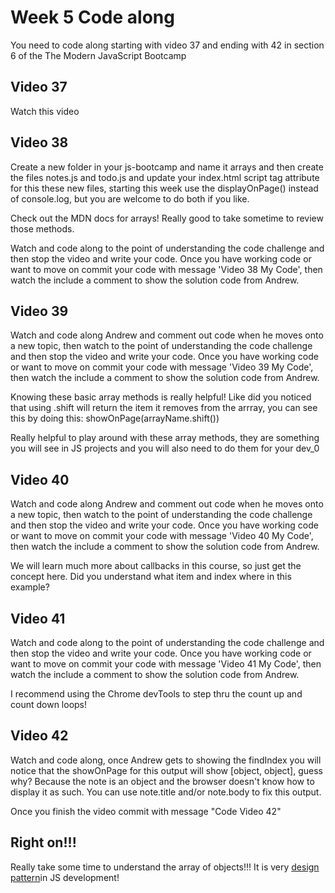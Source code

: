 # Week 5 Code along
You need to code along starting with video 37 and ending with 42 in section 6 of the The Modern JavaScript Bootcamp

## Video 37
Watch this video

## Video 38
Create a new folder in your js-bootcamp and name it arrays and then create the files notes.js and todo.js and update your index.html script tag attribute for this these new files, starting this week use the displayOnPage() instead of console.log, but you are welcome to do both if you like. 

Check out the MDN docs for arrays!  Really good to take sometime to review those methods.

Watch and code along to the point of understanding the code challenge and then stop the video and write your code.  Once you have working code or want to move on commit your code with message 'Video 38 My Code', then watch the include a comment to show the solution code from Andrew.

## Video 39

Watch and code along Andrew and comment out code when he moves onto a new topic, then watch to the point of understanding the code challenge and then stop the video and write your code.  Once you have working code or want to move on commit your code with message 'Video 39 My Code', then watch the include a comment to show the solution code from Andrew.

Knowing these basic array methods is really helpful!  Like did you noticed that using .shift will return the item it removes from the arrray, you can see this by doing this:
showOnPage(arrayName.shift())

Really helpful to play around with these array methods, they are something you will see in JS projects and you will also need to do them for your dev_0 

## Video 40

Watch and code along Andrew and comment out code when he moves onto a new topic, then watch to the point of understanding the code challenge and then stop the video and write your code.  Once you have working code or want to move on commit your code with message 'Video 40 My Code', then watch the include a comment to show the solution code from Andrew.

We will learn much more about callbacks in this course, so just get the concept here. Did you understand what item and index where in this example?  

## Video 41
Watch and code along to the point of understanding the code challenge and then stop the video and write your code.  Once you have working code or want to move on commit your code with message 'Video 41 My Code', then watch the include a comment to show the solution code from Andrew.

I recommend using the Chrome devTools to step thru the count up and count down loops!  

## Video 42
Watch and code along, once Andrew gets to showing the findIndex you will notice that the showOnPage for this output will show [object, object], guess why? Because the note is an object and the browser doesn't know how to display it as such.  You can use note.title and/or note.body to fix this output.

Once you finish the video commit with message "Code Video 42"

## Right on!!!

Really take some time to understand the array of objects!!! It is very <a href="https://en.wikipedia.org/wiki/Software_design_pattern">design pattern</a>in JS development!  



